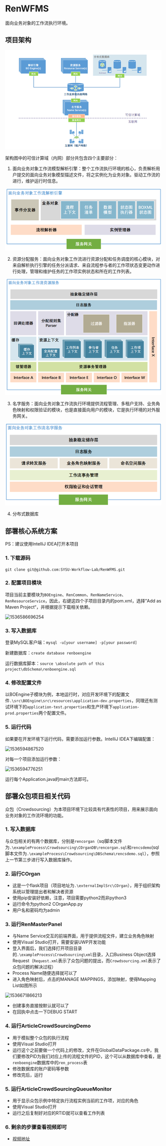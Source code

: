 # RenWFMS

面向业务对象的工作流执行环境。



## 项目架构

![整体架构](assets/1536581570818.png)

架构图中的可信计算域（内网）部分共包含四个主要部分：

1. 面向业务对象工作流模型解析引擎：整个工作流执行环境的核心，负责解析用户提交的面向业务对象模型描述文件，将之实例化为业务对象。驱动工作流的进行，维护运行时信息。

![解析引擎](assets/1536582907864.png)

2. 资源分配服务：面向业务对象工作流进行资源分配和任务调度的核心模块，对来自解析执行引擎的任务分派请求、来自流程参与者的工作项状态变更动作进行处理，管理和维护任务的工作项实例状态和所在的工作列表。

![资源调度](assets/1536584648503.png)

3. 名字服务：面向业务对象工作流执行环境提供流程管理、多租户支持、业务角色映射和权限验证的模块，也是直接面向用户的模块，它是执行环境的对外服务网关。

![名字服务](assets/1536584770312.png)

4. 分布式数据库



## 部署核心系统方案

PS：建议使用IntelliJ IDEA打开本项目

### 1. 下载源码

```git clone git@github.com:SYSU-Workflow-Lab/RenWFMS.git```

### 2. 配置项目模块

项目当前主要模块为```BOEngine```、```RenCommon```、```RenNameService```、```RenResourceService```，因此，右键这四个子项目目录内的pom.xml，选择”Add as Maven Project“，并根据提示下载相关依赖。

![1536586696254](assets/1536586696254.png)

### 3. 写入数据库

登录MySQL客户端：```mysql -u[your username] -p[your password]```

新建数据库：```create database renboengine```

运行数据库脚本：```source \absolute path of this project\dbSchema\renboengine.sql```

### 4. 修改配置文件

以BOEngine子模块为例，本地运行时，对应开发环境下的配置文件```.\src\BOEngine\src\resources\application-dev.properties```，同理还有测试环境下的```application-test.properties```和生产环境下```application-prod.properties```两个配置文件。

### 5. 运行代码

如果要在开发环境下运行代码，需要添加运行参数。IntelliJ IDEA下编辑配置：

![1536594867520](assets/1536594867520.png)

对每一个项目添加运行参数：

![1536594776251](assets/1536594776251.png)

运行每个Application.java的main方法即可。



## 部署众包项目相关代码

众包（Crowdsourcing）为本项目环境下比较具有代表性的项目，用来展示面向业务对象的工作流环境的功能。

### 1. 写入数据库

与众包相关的有两个数据库，分别是```rencorgan```（sql脚本文件为```.\exampleProcess\Crowdsourcing\COrganDB\rencorgan.sql```和```rencsdemo```(sql脚本文件为```.\exampleProcess\Crowdsourcing\DBSchema\rencsdemo.sql```），参照上一节第三步进行写入数据库操作。

### 2. 运行COrgan

- 这是一个flask项目（项目地址为```.\externalImplSrc\COrgan```），用于组织架构系统以管理提出者和解决者资源
- 使用pip安装好依赖，注意，项目需要python2而非python3
- 运行命令为python2 COrganApp.py
- 用户名和密码均为admin

### 3. 运行RenMasterPanel

- 与Name Service交互的前端界面，用于提供流程文件，建立业务角色映射
- 使用Visual Studio打开，需要安装UWP开发功能
- 登入界面后，我们选择打开项目目录的```.\exampleProcess\Crowdsourcing\xml```目录，入口Business Object选择Request（```Request.xml```表示了众包问题的提出，而```Crowdsourcing.xml```表示了众包问题的解决过程）
- Process Name随便选择就可以了
- 进入角色映射后，点击的MANAGE MAPPINGS，添加映射，使得Mapping List如图所示

![1536671866213](assets/1536671866213.png)

- 创建事务直接按默认就可以了
- 在回执中点击一下DEBUG START

### 4. 运行ArticleCrowdSourcingDemo

- 用于模拟整个众包的执行流程
- 使用Visual Studio打开
- 运行这个之前要做一个代码上的修改，文件在GlobalDataPackage.cs中，我们要修改PID为我们对应上传的流程文件的PID，这个可以从数据库中查看，是```renboengine```数据库中的```ren_process```表
- 修改数据库的账户密码等参数
- 修改完后，运行

### 5. 运行ArticleCrowdSourcingQueueMonitor

- 用于显示众包示例中特定执行流程实例当前的工作项，对应的角色
- 使用Visual Studio打开
- 运行之后复制好对应的RTID就可以查看工作列表

### 6. 剩余的步骤查看视频即可

- [视频地址](https://www.bilibili.com/video/av53069451/)

